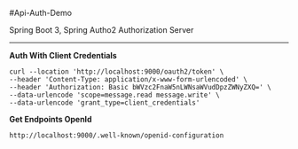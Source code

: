 #Api-Auth-Demo

Spring Boot 3, Spring Autho2 Authorization Server

------
**Auth With Client Credentials**
```
curl --location 'http://localhost:9000/oauth2/token' \
--header 'Content-Type: application/x-www-form-urlencoded' \
--header 'Authorization: Basic bWVzc2FnaW5nLWNsaWVudDpzZWNyZXQ=' \
--data-urlencode 'scope=message.read message.write' \
--data-urlencode 'grant_type=client_credentials'
```

**Get Endpoints OpenId**
```
http://localhost:9000/.well-known/openid-configuration
```